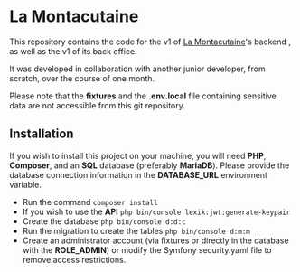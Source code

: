 # La Montacutaine

This repository contains the code for the v1 of [La Montacutaine](https://lamontacutaine.fr)'s backend
, as well as the v1 of its back office.

It was developed in collaboration with another junior developer, from scratch, over the course of one month.

Please note that the **fixtures** and the **.env.local** file containing sensitive data are not accessible from this git repository.

## Installation

If you wish to install this project on your machine, you will need **PHP**, **Composer**, and an **SQL** database (preferably **MariaDB**). Please provide the database connection information in the **DATABASE_URL** environment variable.

- Run the command `composer install`
- If you wish to use the **API** `php bin/console lexik:jwt:generate-keypair`
- Create the database `php bin/console d:d:c`
- Run the migration to create the tables `php bin/console d:m:m`
- Create an administrator account (via fixtures or directly in the database with the **ROLE_ADMIN**) or modify the Symfony security.yaml file to remove access restrictions.
